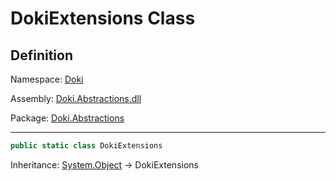 # DokiExtensions Class

## Definition

Namespace: [Doki](README.md)

Assembly: [Doki.Abstractions.dll](../README.md)

Package: [Doki.Abstractions](https://www.nuget.org/packages/Doki.Abstractions)

---

```csharp
public static class DokiExtensions
```

Inheritance: [System.Object](https://learn.microsoft.com/en-us/dotnet/api/System.Object) → DokiExtensions

